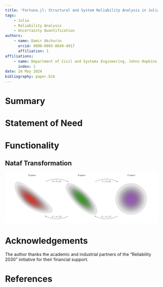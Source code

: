 ```yaml
---
title: 'Fortuna.jl: Structural and System Reliability Analysis in Julia'
tags:
    - Julia
    - Reliability Analysis
    - Uncertainty Quantification
authors:
    - name: Damir Akchurin
      orcid: 0000-0003-0849-4917
      affiliation: 1
affiliations:
    - name: Department of Civil and Systems Engineering, Johns Hopkins University
      index: 1
date: 28 May 2024
bibliography: paper.bib
---
```


# Summary



# Statement of Need


# Functionality

## Nataf Transformation

![Nataf Transformation \label{NatafTransformation}](/JOSS/Figures/PlotNatafTransformation.svg)

# Acknowledgements

The author thanks the academic and industrial partners of the “Reliability 2030” initiative for their financial support.

# References